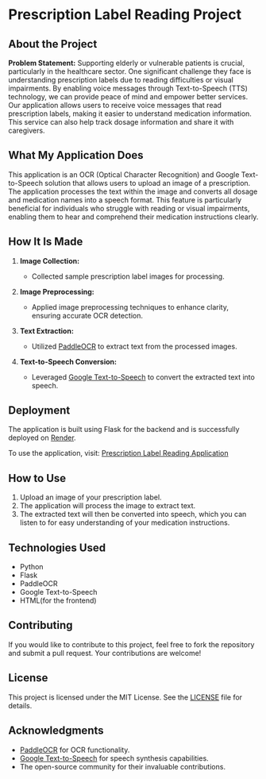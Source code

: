 # Prescription Label Reading Project

## About the Project

**Problem Statement:**
Supporting elderly or vulnerable patients is crucial, particularly in the healthcare sector. One significant challenge they face is understanding prescription labels due to reading difficulties or visual impairments. By enabling voice messages through Text-to-Speech (TTS) technology, we can provide peace of mind and empower better services. Our application allows users to receive voice messages that read prescription labels, making it easier to understand medication information. This service can also help track dosage information and share it with caregivers.

## What My Application Does

This application is an OCR (Optical Character Recognition) and Google Text-to-Speech solution that allows users to upload an image of a prescription. The application processes the text within the image and converts all dosage and medication names into a speech format. This feature is particularly beneficial for individuals who struggle with reading or visual impairments, enabling them to hear and comprehend their medication instructions clearly.

## How It Is Made

1. **Image Collection:**
   - Collected sample prescription label images for processing.
   
2. **Image Preprocessing:**
   - Applied image preprocessing techniques to enhance clarity, ensuring accurate OCR detection.

3. **Text Extraction:**
   - Utilized [PaddleOCR](https://github.com/PaddlePaddle/PaddleOCR) to extract text from the processed images.

4. **Text-to-Speech Conversion:**
   - Leveraged [Google Text-to-Speech](https://cloud.google.com/text-to-speech) to convert the extracted text into speech.

## Deployment

The application is built using Flask for the backend and is successfully deployed on [Render](https://render.com). 

To use the application, visit: [Prescription Label Reading Application](https://prescription-label-reading.onrender.com)

## How to Use

1. Upload an image of your prescription label.
2. The application will process the image to extract text.
3. The extracted text will then be converted into speech, which you can listen to for easy understanding of your medication instructions.

## Technologies Used

- Python
- Flask
- PaddleOCR
- Google Text-to-Speech
- HTML(for the frontend)

## Contributing

If you would like to contribute to this project, feel free to fork the repository and submit a pull request. Your contributions are welcome!

## License

This project is licensed under the MIT License. See the [LICENSE](LICENSE) file for details.

## Acknowledgments

- [PaddleOCR](https://github.com/PaddlePaddle/PaddleOCR) for OCR functionality.
- [Google Text-to-Speech](https://cloud.google.com/text-to-speech) for speech synthesis capabilities.
- The open-source community for their invaluable contributions.

